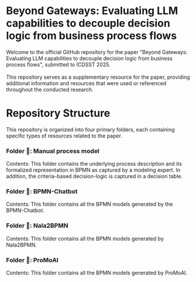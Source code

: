 # Beyond Gateways: Evaluating LLM capabilities to decouple decision logic from business process flows

Welcome to the official GitHub repository for the paper "Beyond Gateways: Evaluating LLM capabilities to decouple decision logic from business process flows", submitted to ICDSST 2025. <br/><br/> 
This repository serves as a supplementary resource for the paper, providing additional information and resources that were used or referenced throughout the conducted research.

# Repository Structure

This repository is organized into four primary folders, each containing specific types of resources related to the paper.

### Folder 📂: Manual process model<br/>
Contents: This folder contains the underlying process description and its formalized representation in BPMN as captured by a modeling expert. In addition, the criteria-based decision-logic is captured in a decision table.

### Folder 📂: BPMN-Chatbot<br/>
Contents: This folder contains all the BPMN models generated by the BPMN-Chatbot.

### Folder 📂: Nala2BPMN<br/>
Contents: This folder contains all the BPMN models generated by Nala2BPMN.

### Folder 📂: ProMoAI<br/>
Contents: This folder contains all the BPMN models generated by ProMoAI.
